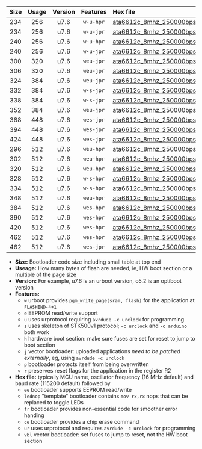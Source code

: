 |Size|Usage|Version|Features|Hex file|
|:-:|:-:|:-:|:-:|:--|
|234|256|u7.6|`w-u-hpr`|[ata6612c_8mhz_250000bps_ur.hex](https://raw.githubusercontent.com/stefanrueger/urboot/main//ata6612c_8mhz_250000bps_ur.hex)|
|234|256|u7.6|`w-u-jpr`|[ata6612c_8mhz_250000bps_ur_vbl.hex](https://raw.githubusercontent.com/stefanrueger/urboot/main//ata6612c_8mhz_250000bps_ur_vbl.hex)|
|240|256|u7.6|`w-u-hpr`|[ata6612c_8mhz_250000bps_lednop_ur.hex](https://raw.githubusercontent.com/stefanrueger/urboot/main//ata6612c_8mhz_250000bps_lednop_ur.hex)|
|240|256|u7.6|`w-u-jpr`|[ata6612c_8mhz_250000bps_lednop_ur_vbl.hex](https://raw.githubusercontent.com/stefanrueger/urboot/main//ata6612c_8mhz_250000bps_lednop_ur_vbl.hex)|
|300|320|u7.6|`weu-jpr`|[ata6612c_8mhz_250000bps_ee_ur_vbl.hex](https://raw.githubusercontent.com/stefanrueger/urboot/main//ata6612c_8mhz_250000bps_ee_ur_vbl.hex)|
|306|320|u7.6|`weu-jpr`|[ata6612c_8mhz_250000bps_ee_lednop_ur_vbl.hex](https://raw.githubusercontent.com/stefanrueger/urboot/main//ata6612c_8mhz_250000bps_ee_lednop_ur_vbl.hex)|
|324|384|u7.6|`weu-jpr`|[ata6612c_8mhz_250000bps_ee_lednop_fr_ur_vbl.hex](https://raw.githubusercontent.com/stefanrueger/urboot/main//ata6612c_8mhz_250000bps_ee_lednop_fr_ur_vbl.hex)|
|332|384|u7.6|`w-s-jpr`|[ata6612c_8mhz_250000bps_vbl.hex](https://raw.githubusercontent.com/stefanrueger/urboot/main//ata6612c_8mhz_250000bps_vbl.hex)|
|338|384|u7.6|`w-s-jpr`|[ata6612c_8mhz_250000bps_lednop_vbl.hex](https://raw.githubusercontent.com/stefanrueger/urboot/main//ata6612c_8mhz_250000bps_lednop_vbl.hex)|
|352|384|u7.6|`weu-jpr`|[ata6612c_8mhz_250000bps_ee_lednop_fr_ce_ur_vbl.hex](https://raw.githubusercontent.com/stefanrueger/urboot/main//ata6612c_8mhz_250000bps_ee_lednop_fr_ce_ur_vbl.hex)|
|388|448|u7.6|`wes-jpr`|[ata6612c_8mhz_250000bps_ee_vbl.hex](https://raw.githubusercontent.com/stefanrueger/urboot/main//ata6612c_8mhz_250000bps_ee_vbl.hex)|
|394|448|u7.6|`wes-jpr`|[ata6612c_8mhz_250000bps_ee_lednop_vbl.hex](https://raw.githubusercontent.com/stefanrueger/urboot/main//ata6612c_8mhz_250000bps_ee_lednop_vbl.hex)|
|424|448|u7.6|`wes-jpr`|[ata6612c_8mhz_250000bps_ee_lednop_fr_vbl.hex](https://raw.githubusercontent.com/stefanrueger/urboot/main//ata6612c_8mhz_250000bps_ee_lednop_fr_vbl.hex)|
|296|512|u7.6|`weu-hpr`|[ata6612c_8mhz_250000bps_ee_ur.hex](https://raw.githubusercontent.com/stefanrueger/urboot/main//ata6612c_8mhz_250000bps_ee_ur.hex)|
|302|512|u7.6|`weu-hpr`|[ata6612c_8mhz_250000bps_ee_lednop_ur.hex](https://raw.githubusercontent.com/stefanrueger/urboot/main//ata6612c_8mhz_250000bps_ee_lednop_ur.hex)|
|320|512|u7.6|`weu-hpr`|[ata6612c_8mhz_250000bps_ee_lednop_fr_ur.hex](https://raw.githubusercontent.com/stefanrueger/urboot/main//ata6612c_8mhz_250000bps_ee_lednop_fr_ur.hex)|
|328|512|u7.6|`w-s-hpr`|[ata6612c_8mhz_250000bps.hex](https://raw.githubusercontent.com/stefanrueger/urboot/main//ata6612c_8mhz_250000bps.hex)|
|334|512|u7.6|`w-s-hpr`|[ata6612c_8mhz_250000bps_lednop.hex](https://raw.githubusercontent.com/stefanrueger/urboot/main//ata6612c_8mhz_250000bps_lednop.hex)|
|348|512|u7.6|`weu-hpr`|[ata6612c_8mhz_250000bps_ee_lednop_fr_ce_ur.hex](https://raw.githubusercontent.com/stefanrueger/urboot/main//ata6612c_8mhz_250000bps_ee_lednop_fr_ce_ur.hex)|
|384|512|u7.6|`wes-hpr`|[ata6612c_8mhz_250000bps_ee.hex](https://raw.githubusercontent.com/stefanrueger/urboot/main//ata6612c_8mhz_250000bps_ee.hex)|
|390|512|u7.6|`wes-hpr`|[ata6612c_8mhz_250000bps_ee_lednop.hex](https://raw.githubusercontent.com/stefanrueger/urboot/main//ata6612c_8mhz_250000bps_ee_lednop.hex)|
|420|512|u7.6|`wes-hpr`|[ata6612c_8mhz_250000bps_ee_lednop_fr.hex](https://raw.githubusercontent.com/stefanrueger/urboot/main//ata6612c_8mhz_250000bps_ee_lednop_fr.hex)|
|462|512|u7.6|`wes-hpr`|[ata6612c_8mhz_250000bps_ee_lednop_fr_ce.hex](https://raw.githubusercontent.com/stefanrueger/urboot/main//ata6612c_8mhz_250000bps_ee_lednop_fr_ce.hex)|
|462|512|u7.6|`wes-jpr`|[ata6612c_8mhz_250000bps_ee_lednop_fr_ce_vbl.hex](https://raw.githubusercontent.com/stefanrueger/urboot/main//ata6612c_8mhz_250000bps_ee_lednop_fr_ce_vbl.hex)|

- **Size:** Bootloader code size including small table at top end
- **Useage:** How many bytes of flash are needed, ie, HW boot section or a multiple of the page size
- **Version:** For example, u7.6 is an urboot version, o5.2 is an optiboot version
- **Features:**
  + `w` urboot provides `pgm_write_page(sram, flash)` for the application at `FLASHEND-4+1`
  + `e` EEPROM read/write support
  + `u` uses urprotocol requiring `avrdude -c urclock` for programming
  + `s` uses skeleton of STK500v1 protocol; `-c urclock` and `-c arduino` both work
  + `h` hardware boot section: make sure fuses are set for reset to jump to boot section
  + `j` vector bootloader: uploaded applications *need to be patched externally*, eg, using `avrdude -c urclock`
  + `p` bootloader protects itself from being overwritten
  + `r` preserves reset flags for the application in the register R2
- **Hex file:** typically MCU name, oscillator frequency (16 MHz default) and baud rate (115200 default) followed by
  + `ee` bootloader supports EEPROM read/write
  + `lednop` "template" bootloader contains `mov rx,rx` nops that can be replaced to toggle LEDs
  + `fr` bootloader provides non-essential code for smoother error handing
  + `ce` bootloader provides a chip erase command
  + `ur` uses urprotocol and requires `avrdude -c urclock` for programming
  + `vbl` vector bootloader: set fuses to jump to reset, not the HW boot section
